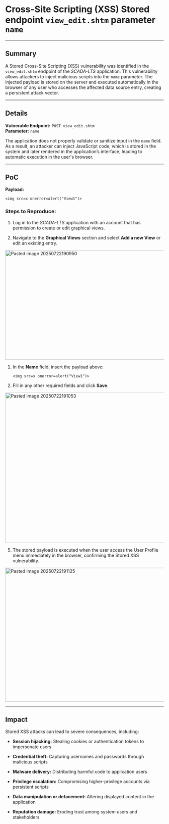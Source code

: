 # Cross-Site Scripting (XSS) Stored endpoint `view_edit.shtm` parameter `name`

---

## Summary

A Stored Cross-Site Scripting (XSS) vulnerability was identified in the `view_edit.shtm` endpoint of the _SCADA-LTS_ application. This vulnerability allows attackers to inject malicious scripts into the `name` parameter. The injected payload is stored on the server and executed automatically in the browser of any user who accesses the affected data source entry, creating a persistent attack vector.

---

## Details

**Vulnerable Endpoint:** `POST view_edit.shtm`  
**Parameter:** `name`

The application does not properly validate or sanitize input in the `name` field. As a result, an attacker can inject JavaScript code, which is stored in the system and later rendered in the application’s interface, leading to automatic execution in the user's browser.

---

## PoC

**Payload:**

`<img src=x onerror=alert("View1")>`

### Steps to Reproduce:

1. Log in to the _SCADA-LTS_ application with an account that has permission to create or edit graphical views.
    
2. Navigate to the **Graphical Views** section and select **Add a new View** or edit an existing entry.

<img width="709" height="347" alt="Pasted image 20250722190950" src="https://github.com/user-attachments/assets/7bba11b5-1324-4581-b379-540950310a43" />


1. In the **Name** field, insert the payload above:
          
    `<img src=x onerror=alert("View1")>`
    
2. Fill in any other required fields and click **Save**.

<img width="846" height="476" alt="Pasted image 20250722191053" src="https://github.com/user-attachments/assets/45577906-18bb-44d2-bb07-5938c8072593" />


5. The stored payload is executed when the user access the User Profile menu immediately in the browser, confirming the Stored XSS vulnerability.

<img width="917" height="424" alt="Pasted image 20250722191125" src="https://github.com/user-attachments/assets/80fc86d3-e70b-47f0-9951-ad3fe6e10c2f" />

  

---

## Impact

Stored XSS attacks can lead to severe consequences, including:

- **Session hijacking:** Stealing cookies or authentication tokens to impersonate users
    
- **Credential theft:** Capturing usernames and passwords through malicious scripts
    
- **Malware delivery:** Distributing harmful code to application users
    
- **Privilege escalation:** Compromising higher-privilege accounts via persistent scripts
    
- **Data manipulation or defacement:** Altering displayed content in the application
    
- **Reputation damage:** Eroding trust among system users and stakeholders
